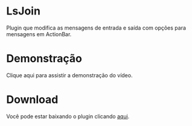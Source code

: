 # LsJoin
 Plugin que modifica as mensagens de entrada e saída com opções para mensagens em ActionBar.

# Demonstração
 Clique aqui para assistir a demonstração do vídeo.
 
# Download
 Você pode estar baixando o plugin clicando [aqui](https://www.dropbox.com/s/l0pmnx7xitvo4vl/LsJoin.jar?dl=0).
